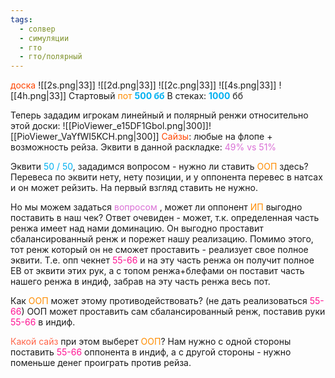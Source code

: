 ```yaml
---
tags:
  - солвер
  - симуляции
  - гто
  - гто/полярный
---
```

<span style="color:rgb(255, 69, 0)">доска</span>  ![[2s.png|33]] ![[2d.png|33]] ![[2c.png|33]]    ![[4s.png|33]]    ![[4h.png|33]]
Стартовый <span style="color:rgb(255, 140, 0)">пот</span> <span style="font-weight:bold; color:rgb(0, 176, 240)">500 бб</span>
В стеках: <span style="font-weight:bold; color:rgb(0, 176, 240)">1000</span> бб

Теперь зададим игрокам линейный и полярный ренжи относительно этой доски:
![[PioViewer_e15DF1Gbol.png|300]]![[PioViewer_VaYfWI5KCH.png|300]]
<span style="color:rgb(255, 69, 0)">Сайзы</span>: любые на флопе + возможность рейза.
Эквити в данной раскладке: <span style="color:rgb(218, 112, 214)">49% vs 51%</span>

Эквити <span style="color:rgb(0, 176, 240)">50  / 50</span>, зададимся вопросом - нужно ли ставить <span style="color:rgb(255, 140, 0)">ООП</span> здесь?
Перевеса по эквити нету, нету позиции, и у оппонента перевес в натсах и он может рейзить. На первый взгляд ставить не нужно.

Но мы можем задаться <span style="color:rgb(218, 112, 214)">вопросом</span> , может ли оппонент <span style="color:rgb(255, 140, 0)">ИП</span> выгодно поставить в наш чек? Ответ очевиден - может, т.к. определенная часть ренжа имеет над нами доминацию. Он выгодно проставит сбалансированный ренж и порежет нашу реализацию. Помимо этого, тот ренж который он не сможет проставить - реализует свое полное эквити. 
Т.е. опп чекнет <span style="color:rgb(255, 20, 147)">55-66</span> и на эту часть ренжа он получит полное ЕВ от эквити этих рук, а с топом ренжа+блефами он поставит часть нашего ренжа в индиф, забрав на эту часть ренжа весь пот.

Как <span style="color:rgb(255, 140, 0)">ООП</span> может этому противодействовать? (не дать реализоваться <span style="color:rgb(255, 20, 147)">55-66</span>)
ООП может проставить сам сбалансированный ренж, поставив руки <span style="color:rgb(255, 20, 147)">55-66</span> в индиф.

<span style="color:rgb(255, 99, 71)">Какой сайз</span> при этом выберет<span style="color:rgb(255, 140, 0)"> ООП</span>? 
Нам нужно с одной стороны поставить <span style="color:rgb(255, 20, 147)">55-66</span> оппонента в индиф, а с другой стороны - нужно поменьше денег проиграть против рейза.
